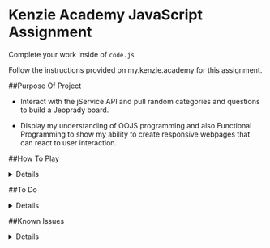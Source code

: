 # Kenzie Academy JavaScript Assignment

Complete your work inside of `code.js`

Follow the instructions provided on my.kenzie.academy for this assignment.


##Purpose Of Project

- Interact with the jService API and pull random categories and questions to build a Jeoprady board.

- Display my understanding of OOJS programming and also Functional Programming to show my ability to create responsive webpages that can react to user interaction.

##How To Play
<details>
- Enter a player name and load a randomized Jeoprady board.

- Click any value on the board under a desired category and answer the question.

- Game will keep track of your score and show you the correct answer at the end.

- A Show Answer button helps users solve a clue.

- Race the timer, if it runs out you'll lose points!

- Don't worry about Punctuation,Captialization or Spacing for the answers. 
</details>

##To Do
<details>
- Display the proper question values in ascending order 100-600

- When player presses new game, just refresh board and keep the player object intact if possible.

- Implement the timer function to count down from 30 to 0 and then once it hits 0, the player loses money if no answer has been given. Pass to player 2 once Two Player is implemented. -- Paritally Done

- Work on the Double Jeoprady function so we can have a few values get doubled based on a set chance.

- Add some animations and make mobile friendly.

- Align my code with standard.js code style.

- Remove puncuation from the answers so the user doesn't need to worry about ". -, ', etc. - Done

- Get rid of repeated questions on the board.

- Add double Jeoprady logic.

- Fix the makeRows function inside of boardLogic and make it into a few seperate functions for better readibility.

- Break out the boardLogic file into another file or more functions. Too verbose.
</details>

##Known Issues
<details>
- Repeated questions on the board.

- Values are not 100-600 like a normal jeoprady board.

- Sometimes the board does load a full 6 questions for each category.

- When player loses, board still reloads.

- The timer sometimes wont go away after a question. Fix in progress.
</details>